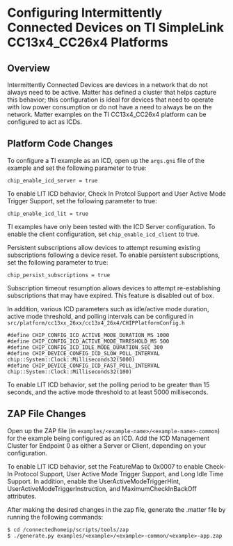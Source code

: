 # Configuring Intermittently Connected Devices on TI SimpleLink CC13x4_CC26x4 Platforms

## Overview

Intermittently Connected Devices are devices in a network that do not always
need to be active. Matter has defined a cluster that helps capture this
behavior; this configuration is ideal for devices that need to operate with low
power consumption or do not have a need to always be on the network. Matter
examples on the TI CC13x4_CC26x4 platform can be configured to act as ICDs.

## Platform Code Changes

To configure a TI example as an ICD, open up the `args.gni` file of the example
and set the following parameter to true:

```
chip_enable_icd_server = true
```

To enable LIT ICD behavior, Check In Protcol Support and User Active Mode
Trigger Support, set the following parameter to true:

```
chip_enable_icd_lit = true
```

TI examples have only been tested with the ICD Server configuration. To enable
the client configuration, set `chip_enable_icd_client` to true.

Persistent subscriptions allow devices to attempt resuming existing
subscriptions following a device reset. To enable persistent subscriptions, set
the following parameter to true:

```
chip_persist_subscriptions = true
```

Subscription timeout resumption allows devices to attempt re-establishing
subscriptions that may have expired. This feature is disabled out of box.

In addition, various ICD parameters such as idle/active mode duration, active
mode threshold, and polling intervals can be configured in
`src/platform/cc13xx_26xx/cc13x4_26x4/CHIPPlatformConfig.h`

```
#define CHIP_CONFIG_ICD_ACTIVE_MODE_DURATION_MS 1000
#define CHIP_CONFIG_ICD_ACTIVE_MODE_THRESHOLD_MS 500
#define CHIP_CONFIG_ICD_IDLE_MODE_DURATION_SEC 300
#define CHIP_DEVICE_CONFIG_ICD_SLOW_POLL_INTERVAL chip::System::Clock::Milliseconds32(5000)
#define CHIP_DEVICE_CONFIG_ICD_FAST_POLL_INTERVAL chip::System::Clock::Milliseconds32(100)
```

To enable LIT ICD behavior, set the polling period to be greater than 15
seconds, and the active mode threshold to at least 5000 milliseconds.

## ZAP File Changes

Open up the ZAP file (in `examples/<example-name>/<example-name>-common`) for
the example being configured as an ICD. Add the ICD Management Cluster for
Endpoint 0 as either a Server or Client, depending on your configuration.

To enable LIT ICD behavior, set the FeatureMap to 0x0007 to enable Check-In
Protocol Support, User Active Mode Trigger Support, and Long Idle Time Support.
In addition, enable the UserActiveModeTriggerHint,
UserActiveModeTriggerInstruction, and MaximumCheckInBackOff attributes.

After making the desired changes in the zap file, generate the .matter file by
running the following commands:

```
$ cd /connectedhomeip/scripts/tools/zap
$ ./generate.py examples/<example>/<example>-common/<example>-app.zap

```
